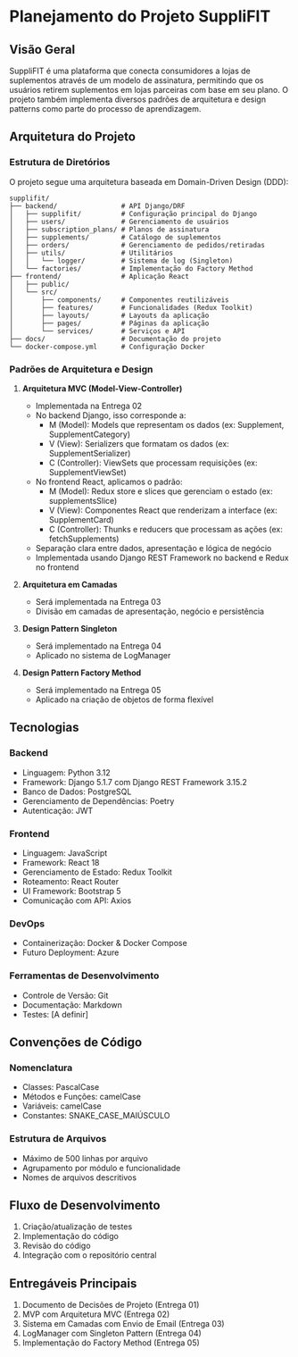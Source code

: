 # Planejamento do Projeto SuppliFIT

## Visão Geral
SuppliFIT é uma plataforma que conecta consumidores a lojas de suplementos através de um modelo de assinatura, permitindo que os usuários retirem suplementos em lojas parceiras com base em seu plano. O projeto também implementa diversos padrões de arquitetura e design patterns como parte do processo de aprendizagem.

## Arquitetura do Projeto

### Estrutura de Diretórios
O projeto segue uma arquitetura baseada em Domain-Driven Design (DDD):

```
supplifit/
├── backend/                # API Django/DRF
│   ├── supplifit/          # Configuração principal do Django
│   ├── users/              # Gerenciamento de usuários
│   ├── subscription_plans/ # Planos de assinatura
│   ├── supplements/        # Catálogo de suplementos
│   ├── orders/             # Gerenciamento de pedidos/retiradas
│   ├── utils/              # Utilitários
│   │   └── logger/         # Sistema de log (Singleton)
│   └── factories/          # Implementação do Factory Method
├── frontend/               # Aplicação React
│   ├── public/
│   └── src/
│       ├── components/     # Componentes reutilizáveis
│       ├── features/       # Funcionalidades (Redux Toolkit)
│       ├── layouts/        # Layouts da aplicação
│       ├── pages/          # Páginas da aplicação
│       └── services/       # Serviços e API
├── docs/                   # Documentação do projeto
└── docker-compose.yml      # Configuração Docker
```

### Padrões de Arquitetura e Design
1. **Arquitetura MVC (Model-View-Controller)**
   - Implementada na Entrega 02
   - No backend Django, isso corresponde a:
     - M (Model): Models que representam os dados (ex: Supplement, SupplementCategory)
     - V (View): Serializers que formatam os dados (ex: SupplementSerializer)
     - C (Controller): ViewSets que processam requisições (ex: SupplementViewSet)
   - No frontend React, aplicamos o padrão:
     - M (Model): Redux store e slices que gerenciam o estado (ex: supplementsSlice)
     - V (View): Componentes React que renderizam a interface (ex: SupplementCard)
     - C (Controller): Thunks e reducers que processam as ações (ex: fetchSupplements)
   - Separação clara entre dados, apresentação e lógica de negócio
   - Implementada usando Django REST Framework no backend e Redux no frontend

2. **Arquitetura em Camadas**
   - Será implementada na Entrega 03
   - Divisão em camadas de apresentação, negócio e persistência

3. **Design Pattern Singleton**
   - Será implementado na Entrega 04
   - Aplicado no sistema de LogManager

4. **Design Pattern Factory Method**
   - Será implementado na Entrega 05
   - Aplicado na criação de objetos de forma flexível

## Tecnologias

### Backend
- Linguagem: Python 3.12
- Framework: Django 5.1.7 com Django REST Framework 3.15.2
- Banco de Dados: PostgreSQL
- Gerenciamento de Dependências: Poetry
- Autenticação: JWT

### Frontend
- Linguagem: JavaScript
- Framework: React 18
- Gerenciamento de Estado: Redux Toolkit
- Roteamento: React Router
- UI Framework: Bootstrap 5
- Comunicação com API: Axios

### DevOps
- Containerização: Docker & Docker Compose
- Futuro Deployment: Azure

### Ferramentas de Desenvolvimento
- Controle de Versão: Git
- Documentação: Markdown
- Testes: [A definir]

## Convenções de Código

### Nomenclatura
- Classes: PascalCase
- Métodos e Funções: camelCase
- Variáveis: camelCase
- Constantes: SNAKE_CASE_MAIÚSCULO

### Estrutura de Arquivos
- Máximo de 500 linhas por arquivo
- Agrupamento por módulo e funcionalidade
- Nomes de arquivos descritivos

## Fluxo de Desenvolvimento
1. Criação/atualização de testes
2. Implementação do código
3. Revisão do código
4. Integração com o repositório central

## Entregáveis Principais
1. Documento de Decisões de Projeto (Entrega 01)
2. MVP com Arquitetura MVC (Entrega 02)
3. Sistema em Camadas com Envio de Email (Entrega 03)
4. LogManager com Singleton Pattern (Entrega 04)
5. Implementação do Factory Method (Entrega 05)